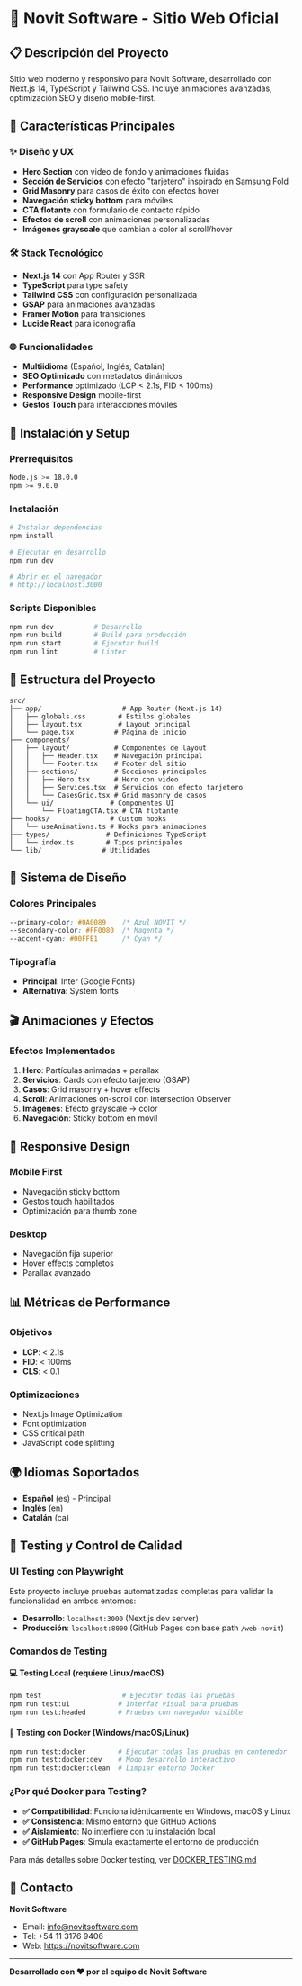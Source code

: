 # 🚀 Novit Software - Sitio Web Oficial

## 📋 Descripción del Proyecto

Sitio web moderno y responsivo para Novit Software, desarrollado con Next.js 14, TypeScript y Tailwind CSS. Incluye animaciones avanzadas, optimización SEO y diseño mobile-first.

## 🎨 Características Principales

### ✨ Diseño y UX
- **Hero Section** con video de fondo y animaciones fluidas
- **Sección de Servicios** con efecto "tarjetero" inspirado en Samsung Fold
- **Grid Masonry** para casos de éxito con efectos hover
- **Navegación sticky bottom** para móviles
- **CTA flotante** con formulario de contacto rápido
- **Efectos de scroll** con animaciones personalizadas
- **Imágenes grayscale** que cambian a color al scroll/hover

### 🛠 Stack Tecnológico
- **Next.js 14** con App Router y SSR
- **TypeScript** para type safety
- **Tailwind CSS** con configuración personalizada
- **GSAP** para animaciones avanzadas
- **Framer Motion** para transiciones
- **Lucide React** para iconografía

### 🌐 Funcionalidades
- **Multiidioma** (Español, Inglés, Catalán)
- **SEO Optimizado** con metadatos dinámicos
- **Performance** optimizado (LCP < 2.1s, FID < 100ms)
- **Responsive Design** mobile-first
- **Gestos Touch** para interacciones móviles

## 🚀 Instalación y Setup

### Prerrequisitos
```bash
Node.js >= 18.0.0
npm >= 9.0.0
```

### Instalación
```bash
# Instalar dependencias
npm install

# Ejecutar en desarrollo
npm run dev

# Abrir en el navegador
# http://localhost:3000
```

### Scripts Disponibles
```bash
npm run dev          # Desarrollo
npm run build        # Build para producción
npm run start        # Ejecutar build
npm run lint         # Linter
```

## 📁 Estructura del Proyecto

```
src/
├── app/                    # App Router (Next.js 14)
│   ├── globals.css        # Estilos globales
│   ├── layout.tsx         # Layout principal
│   └── page.tsx          # Página de inicio
├── components/
│   ├── layout/           # Componentes de layout
│   │   ├── Header.tsx    # Navegación principal
│   │   └── Footer.tsx    # Footer del sitio
│   ├── sections/         # Secciones principales
│   │   ├── Hero.tsx      # Hero con video
│   │   ├── Services.tsx  # Servicios con efecto tarjetero
│   │   └── CasesGrid.tsx # Grid masonry de casos
│   └── ui/              # Componentes UI
│       └── FloatingCTA.tsx # CTA flotante
├── hooks/               # Custom hooks
│   └── useAnimations.ts # Hooks para animaciones
├── types/              # Definiciones TypeScript
│   └── index.ts        # Tipos principales
└── lib/               # Utilidades
```

## 🎨 Sistema de Diseño

### Colores Principales
```css
--primary-color: #0A0089    /* Azul NOVIT */
--secondary-color: #FF0080  /* Magenta */
--accent-cyan: #00FFE1      /* Cyan */
```

### Tipografía
- **Principal**: Inter (Google Fonts)
- **Alternativa**: System fonts

## 🎬 Animaciones y Efectos

### Efectos Implementados
1. **Hero**: Partículas animadas + parallax
2. **Servicios**: Cards con efecto tarjetero (GSAP)
3. **Casos**: Grid masonry + hover effects
4. **Scroll**: Animaciones on-scroll con Intersection Observer
5. **Imágenes**: Efecto grayscale → color
6. **Navegación**: Sticky bottom en móvil

## 📱 Responsive Design

### Mobile First
- Navegación sticky bottom
- Gestos touch habilitados
- Optimización para thumb zone

### Desktop
- Navegación fija superior
- Hover effects completos
- Parallax avanzado

## 📊 Métricas de Performance

### Objetivos
- **LCP**: < 2.1s
- **FID**: < 100ms
- **CLS**: < 0.1

### Optimizaciones
- Next.js Image Optimization
- Font optimization
- CSS critical path
- JavaScript code splitting

## 🌍 Idiomas Soportados
- **Español** (es) - Principal
- **Inglés** (en)  
- **Catalán** (ca)

## 🧪 Testing y Control de Calidad

### UI Testing con Playwright
Este proyecto incluye pruebas automatizadas completas para validar la funcionalidad en ambos entornos:
- **Desarrollo**: `localhost:3000` (Next.js dev server)
- **Producción**: `localhost:8000` (GitHub Pages con base path `/web-novit`)

### Comandos de Testing

#### 💻 Testing Local (requiere Linux/macOS)
```bash
npm test                    # Ejecutar todas las pruebas
npm run test:ui            # Interfaz visual para pruebas
npm run test:headed        # Pruebas con navegador visible
```

#### 🐳 Testing con Docker (Windows/macOS/Linux)
```bash
npm run test:docker        # Ejecutar todas las pruebas en contenedor
npm run test:docker:dev    # Modo desarrollo interactivo
npm run test:docker:clean  # Limpiar entorno Docker
```

### ¿Por qué Docker para Testing?
- **✅ Compatibilidad**: Funciona idénticamente en Windows, macOS y Linux
- **✅ Consistencia**: Mismo entorno que GitHub Actions
- **✅ Aislamiento**: No interfiere con tu instalación local
- **✅ GitHub Pages**: Simula exactamente el entorno de producción

Para más detalles sobre Docker testing, ver [DOCKER_TESTING.md](./DOCKER_TESTING.md)

## 📧 Contacto

**Novit Software**
- Email: info@novitsoftware.com
- Tel: +54 11 3176 9406
- Web: https://novitsoftware.com

---

**Desarrollado con ❤️ por el equipo de Novit Software**
